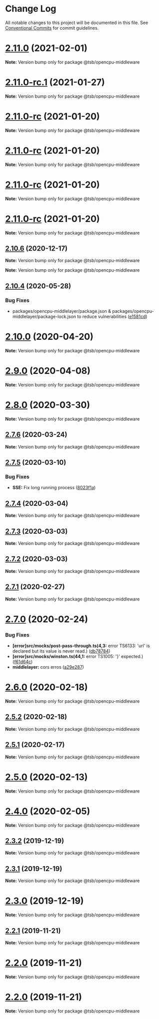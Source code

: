 # Change Log

All notable changes to this project will be documented in this file.
See [Conventional Commits](https://conventionalcommits.org) for commit guidelines.

# [2.11.0](https://github.com/technologiestiftung/flusshygiene/compare/v2.11.0-rc.1...v2.11.0) (2021-02-01)

**Note:** Version bump only for package @tsb/opencpu-middleware





# [2.11.0-rc.1](https://github.com/technologiestiftung/flusshygiene/compare/v2.11.0-rc...v2.11.0-rc.1) (2021-01-27)

**Note:** Version bump only for package @tsb/opencpu-middleware





# [2.11.0-rc](https://github.com/technologiestiftung/flusshygiene/compare/v2.10.6...v2.11.0-rc) (2021-01-20)

**Note:** Version bump only for package @tsb/opencpu-middleware





# [2.11.0-rc](https://github.com/technologiestiftung/flusshygiene/compare/v2.10.6...v2.11.0-rc) (2021-01-20)

**Note:** Version bump only for package @tsb/opencpu-middleware





# [2.11.0-rc](https://github.com/technologiestiftung/flusshygiene/compare/v2.10.6...v2.11.0-rc) (2021-01-20)

**Note:** Version bump only for package @tsb/opencpu-middleware





# [2.11.0-rc](https://github.com/technologiestiftung/flusshygiene/compare/v2.10.6...v2.11.0-rc) (2021-01-20)

**Note:** Version bump only for package @tsb/opencpu-middleware





## [2.10.6](https://github.com/technologiestiftung/flusshygiene/compare/v2.10.5...v2.10.6) (2020-12-17)

**Note:** Version bump only for package @tsb/opencpu-middleware







**Note:** Version bump only for package @tsb/opencpu-middleware





## [2.10.4](https://github.com/technologiestiftung/flusshygiene/compare/v2.10.0...v2.10.4) (2020-05-28)


### Bug Fixes

* packages/opencpu-middlelayer/package.json & packages/opencpu-middlelayer/package-lock.json to reduce vulnerabilities ([e1581cd](https://github.com/technologiestiftung/flusshygiene/commit/e1581cdaf9c90d2fd799ee746451668473d102cf))





# [2.10.0](https://github.com/technologiestiftung/flusshygiene/compare/v2.9.0...v2.10.0) (2020-04-20)

**Note:** Version bump only for package @tsb/opencpu-middleware





# [2.9.0](https://github.com/technologiestiftung/flusshygiene/compare/v2.8.0...v2.9.0) (2020-04-08)

**Note:** Version bump only for package @tsb/opencpu-middleware





# [2.8.0](https://github.com/technologiestiftung/flusshygiene/compare/v2.7.6...v2.8.0) (2020-03-30)

**Note:** Version bump only for package @tsb/opencpu-middleware





## [2.7.6](https://github.com/technologiestiftung/flusshygiene/compare/v2.7.5...v2.7.6) (2020-03-24)

**Note:** Version bump only for package @tsb/opencpu-middleware





## [2.7.5](https://github.com/technologiestiftung/flusshygiene/compare/v2.7.4...v2.7.5) (2020-03-10)


### Bug Fixes

* **SSE:** Fix long running process ([8023f1a](https://github.com/technologiestiftung/flusshygiene/commit/8023f1a0bf78aa8460d5c5910ab750a19331f284))





## [2.7.4](https://github.com/technologiestiftung/flusshygiene/compare/v2.7.3...v2.7.4) (2020-03-04)

**Note:** Version bump only for package @tsb/opencpu-middleware





## [2.7.3](https://github.com/technologiestiftung/flusshygiene/compare/v2.7.1...v2.7.3) (2020-03-03)

**Note:** Version bump only for package @tsb/opencpu-middleware





## [2.7.2](https://github.com/technologiestiftung/flusshygiene/compare/v2.7.1...v2.7.2) (2020-03-03)

**Note:** Version bump only for package @tsb/opencpu-middleware





## [2.7.1](https://github.com/technologiestiftung/flusshygiene/compare/v2.7.0...v2.7.1) (2020-02-27)

**Note:** Version bump only for package @tsb/opencpu-middleware





# [2.7.0](https://github.com/technologiestiftung/flusshygiene/compare/v2.6.0...v2.7.0) (2020-02-24)


### Bug Fixes

* **[error]src/__mocks__/post-pass-through.ts(4,3:** error TS6133: 'url' is declared but its value is never read.) ([db78784](https://github.com/technologiestiftung/flusshygiene/commit/db787840ed3382ad3e155f220093362dba626933))
* **[error]src/__mocks__/winston.ts(44,1:** error TS1005: '}' expected.) ([f61d64c](https://github.com/technologiestiftung/flusshygiene/commit/f61d64c4e1d49c0d92c0d2f6ffbd14da1f3ebc6d))
* **middlelayer:** cors erros ([a29e287](https://github.com/technologiestiftung/flusshygiene/commit/a29e2875ec19c7f7c5957317ec582bc3df505055))





# [2.6.0](https://github.com/technologiestiftung/flusshygiene/compare/v2.5.2...v2.6.0) (2020-02-18)

**Note:** Version bump only for package @tsb/opencpu-middleware





## [2.5.2](https://github.com/technologiestiftung/flusshygiene/compare/v2.5.1...v2.5.2) (2020-02-18)

**Note:** Version bump only for package @tsb/opencpu-middleware





## [2.5.1](https://github.com/technologiestiftung/flusshygiene/compare/v2.5.0...v2.5.1) (2020-02-17)

**Note:** Version bump only for package @tsb/opencpu-middleware





# [2.5.0](https://github.com/technologiestiftung/flusshygiene/compare/v2.4.0...v2.5.0) (2020-02-13)

**Note:** Version bump only for package @tsb/opencpu-middleware





# [2.4.0](https://github.com/technologiestiftung/flusshygiene/compare/v2.3.2...v2.4.0) (2020-02-05)

**Note:** Version bump only for package @tsb/opencpu-middleware





## [2.3.2](https://github.com/technologiestiftung/flusshygiene/compare/v2.3.1...v2.3.2) (2019-12-19)

**Note:** Version bump only for package @tsb/opencpu-middleware





## [2.3.1](https://github.com/technologiestiftung/flusshygiene/compare/v2.3.0...v2.3.1) (2019-12-19)

**Note:** Version bump only for package @tsb/opencpu-middleware





# [2.3.0](https://github.com/technologiestiftung/flusshygiene/compare/v2.2.1...v2.3.0) (2019-12-19)

**Note:** Version bump only for package @tsb/opencpu-middleware





## [2.2.1](https://github.com/technologiestiftung/flusshygiene/compare/v2.2.0...v2.2.1) (2019-11-21)

**Note:** Version bump only for package @tsb/opencpu-middleware





# [2.2.0](https://github.com/technologiestiftung/flusshygiene/compare/v2.1.1...v2.2.0) (2019-11-21)

**Note:** Version bump only for package @tsb/opencpu-middleware





# [2.2.0](https://github.com/technologiestiftung/flusshygiene/compare/v2.1.1...v2.2.0) (2019-11-21)

**Note:** Version bump only for package @tsb/opencpu-middleware
